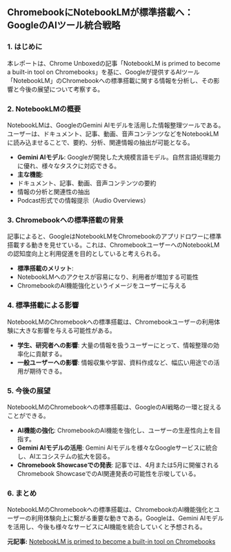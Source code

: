 ## ChromebookにNotebookLMが標準搭載へ：GoogleのAIツール統合戦略

### 1. はじめに

本レポートは、Chrome Unboxedの記事「NotebookLM is primed to become a built-in tool on Chromebooks」を基に、Googleが提供するAIツール「NotebookLM」のChromebookへの標準搭載に関する情報を分析し、その影響と今後の展望について考察する。

### 2. NotebookLMの概要

NotebookLMは、GoogleのGemini AIモデルを活用した情報整理ツールである。ユーザーは、ドキュメント、記事、動画、音声コンテンツなどをNotebookLMに読み込ませることで、要約、分析、関連情報の抽出が可能となる。

* **Gemini AIモデル**: Googleが開発した大規模言語モデル。自然言語処理能力に優れ、様々なタスクに対応できる。
* **主な機能**:
 * ドキュメント、記事、動画、音声コンテンツの要約
 * 情報の分析と関連性の抽出
 * Podcast形式での情報提示（Audio Overviews）

### 3. Chromebookへの標準搭載の背景

記事によると、GoogleはNotebookLMをChromebookのアプリドロワーに標準搭載する動きを見せている。これは、ChromebookユーザーへのNotebookLMの認知度向上と利用促進を目的としていると考えられる。

* **標準搭載のメリット**:
 * NotebookLMへのアクセスが容易になり、利用者が増加する可能性
 * ChromebookのAI機能強化というイメージをユーザーに与える

### 4. 標準搭載による影響

NotebookLMのChromebookへの標準搭載は、Chromebookユーザーの利用体験に大きな影響を与える可能性がある。

* **学生、研究者への影響**: 大量の情報を扱うユーザーにとって、情報整理の効率化に貢献する。
* **一般ユーザーへの影響**: 情報収集や学習、資料作成など、幅広い用途での活用が期待できる。

### 5. 今後の展望

NotebookLMのChromebookへの標準搭載は、GoogleのAI戦略の一環と捉えることができる。

* **AI機能の強化**: ChromebookのAI機能を強化し、ユーザーの生産性向上を目指す。
* **Gemini AIモデルの活用**: Gemini AIモデルを様々なGoogleサービスに統合し、AIエコシステムの拡大を図る。
* **Chromebook Showcaseでの発表**: 記事では、4月または5月に開催されるChromebook ShowcaseでのAI関連発表の可能性を示唆している。

### 6. まとめ

NotebookLMのChromebookへの標準搭載は、ChromebookのAI機能強化とユーザーの利用体験向上に繋がる重要な動きである。Googleは、Gemini AIモデルを活用し、今後も様々なサービスにAI機能を統合していくと予想される。



**元記事:** [NotebookLM is primed to become a built-in tool on Chromebooks](https://chromeunboxed.com/notebooklm-is-primed-to-become-a-built-in-tool-on-chromebooks/)